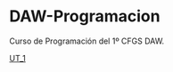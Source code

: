 # DAW-Programacion
Curso de Programación del 1º CFGS DAW.

[UT_1](https://htmlpreview.github.io/?https://github.com/csanjuanp-ies/DAW-Programacion/blob/main/ut_01/index.html)
